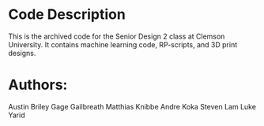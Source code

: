 # Code Description
This is the archived code for the Senior Design 2 class at Clemson University. It contains machine learning code, RP-scripts, and 3D print designs.


# Authors: 
Austin Briley
Gage Gailbreath
Matthias Knibbe
Andre Koka
Steven Lam
Luke Yarid
